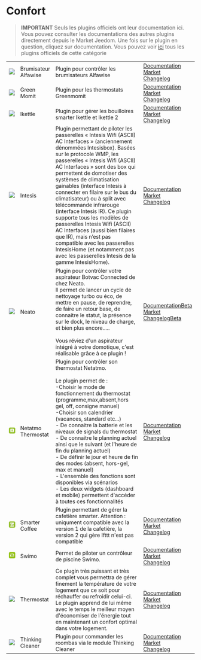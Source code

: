 
# Confort


>**IMPORTANT**
>Seuls les plugins officiels ont leur documentation ici. Vous pouvez consulter les documentations des autres plugins directement depuis le Market Jeedom. Une fois sur le plugin en question, cliquez sur documentation.
>Vous pouvez voir [ici](https://market.jeedom.com/index.php?v=d&p=market&type=plugin&categorie=wellness) tous les plugins officiels de cette catégorie


| | | | |
|--- | --- | --- | ---|
|<img src="alfawiseumist/alfawiseumist_icon.png" class="pluginLogo" width="100" />|Brumisateur Alfawise|Plugin pour contrôler les brumisateurs Alfawise|[Documentation](alfawiseumist/index.md)<br/>[Market](https://market.jeedom.com/index.php?v=d&p=market_display&id=3296)<br/>[Changelog](alfawiseumist/changelog.md)|
|<img src="greenmomit/greenmomit_icon.png" class="pluginLogo" width="100" />|Green Momit|Plugin pour les thermostats Greenmomit|[Documentation](greenmomit/index.md)<br/>[Market](https://market.jeedom.com/index.php?v=d&p=market_display&id=1081)<br/>[Changelog](greenmomit/changelog.md)|
|<img src="ikettle/ikettle_icon.png" class="pluginLogo" width="100" />|Ikettle|Plugin pour gérer les bouilloires smarter Ikettle et Ikettle 2|[Documentation](ikettle/index.md)<br/>[Market](https://market.jeedom.com/index.php?v=d&p=market_display&id=3297)<br/>[Changelog](ikettle/changelog.md)|
|<img src="intesis/intesis_icon.png" class="pluginLogo" width="100" />|Intesis|Plugin permettant de piloter les passerelles « Intesis Wifi (ASCII) AC Interfaces » (anciennement dénommées Intesisbox). Basées sur le protocole WMP, les passerelles « Intesis Wifi (ASCII) AC Interfaces » sont des box qui permettent de domotiser des systèmes de climatisation gainables (interface Intesis à connecter en filaire sur le bus du climatisateur) ou à split avec télécommande infrarouge (interface Intesis IR). Ce plugin supporte tous les modèles de passerelles Intesis Wifi (ASCII) AC Interfaces (aussi bien filaires que IR), mais n’est pas compatible avec les passerelles IntesisHome (et notamment pas avec les passerelles Intesis de la gamme IntesisHome).|[Documentation](intesis/index.md)<br/>[Market](https://market.jeedom.com/index.php?v=d&p=market_display&id=3921)<br/>[Changelog](intesis/changelog.md)|
|<img src="neato/neato_icon.png" class="pluginLogo" width="100" />|Neato|Plugin pour contrôler votre aspirateur Botvac Connected de chez Neato.<br/>Il permet de lancer un cycle de nettoyage turbo ou éco, de mettre en pause, de reprendre, de faire un retour base, de connaitre le statut, la présence sur le dock, le niveau de charge, et bien plus encore.....<br/><br/>Vous réviez d'un aspirateur intégré à votre domotique, c'est réalisable grâce à ce plugin !|[Documentation](neato/index.md)[Beta](neato/beta/index.md)<br/>[Market](https://market.jeedom.com/index.php?v=d&p=market_display&id=2260)<br/>[Changelog](neato/changelog.md)[Beta](neato/beta/changelog.md)|
|<img src="netatmoThermostat/netatmoThermostat_icon.png" class="pluginLogo" width="100" />|Netatmo Thermostat|Plugin pour contrôler son thermostat Netatmo.<br/><br/>Le plugin permet de :<br/>-Choisir le mode de fonctionnement du thermostat (programme,max,absent,hors gel, off, consigne manuel)<br/>-Choisir son calendrier (vacances, standard etc...)<br/>- De connaitre la batterie et les niveaux de signals du thermostat<br/>- De connaitre le planning actuel ainsi que le suivant (et l'heure de fin du planning actuel)<br/>- De définir le jour et heure de fin des modes (absent, hors-gel, max et manuel)<br/>- L'ensemble des fonctions sont disponibles via scénarios<br/>- Les deux widgets (dashboard et mobile) permettent d'accéder à toutes ces fonctionnalités|[Documentation](netatmoThermostat/index.md)<br/>[Market](https://market.jeedom.com/index.php?v=d&p=market_display&id=1969)<br/>[Changelog](netatmoThermostat/changelog.md)|
|<img src="smartercoffee/smartercoffee_icon.png" class="pluginLogo" width="100" />|Smarter Coffee|Plugin permettant de gérer la cafetière smarter. Attention : uniqument compatible avec la version 1 de la cafetière, la version 2 qui gère Ifttt n'est pas compatible|[Documentation](smartercoffee/index.md)<br/>[Market](https://market.jeedom.com/index.php?v=d&p=market_display&id=2285)<br/>[Changelog](smartercoffee/changelog.md)|
|<img src="swimo/swimo_icon.png" class="pluginLogo" width="100" />|Swimo|Permet de piloter un contrôleur de piscine Swimo.|[Documentation](swimo/index.md)<br/>[Market](https://market.jeedom.com/index.php?v=d&p=market_display&id=3747)<br/>[Changelog](swimo/changelog.md)|
|<img src="thermostat/thermostat_icon.png" class="pluginLogo" width="100" />|Thermostat|Ce plugin très puissant et très complet vous permettra de gérer finement la température de votre logement que ce soit pour réchauffer ou refroidir celui-ci. Le plugin apprend de lui même avec le temps le meilleur moyen d'économiser de l'énergie tout en maintenant un confort optimal dans votre logement.|[Documentation](thermostat/index.md)<br/>[Market](https://market.jeedom.com/index.php?v=d&p=market_display&id=77)<br/>[Changelog](thermostat/changelog.md)|
|<img src="thinkingCleaner/thinkingCleaner_icon.png" class="pluginLogo" width="100" />|Thinking Cleaner|Plugin pour commander les roombas via le module Thinking Cleaner|[Documentation](thinkingCleaner/index.md)<br/>[Market](https://market.jeedom.com/index.php?v=d&p=market_display&id=1712)<br/>[Changelog](thinkingCleaner/changelog.md)|
